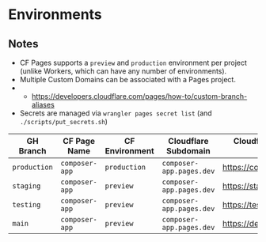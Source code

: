 # Environments

## Notes

- CF Pages supports a `preview` and `production` environment per project (unlike Workers, which can have any number of environments).
- Multiple Custom Domains can be associated with a Pages project.
- 
  - https://developers.cloudflare.com/pages/how-to/custom-branch-aliases
- Secrets are managed via `wrangler pages secret list` (and `./scripts/put_secrets.sh`)

| GH Branch    | CF Page Name   | CF Environment | Cloudflare Subdomain     | Cloudflare Alias (Custom Domain) | Netlify (Deprecated)              |
|--------------|----------------|----------------|--------------------------|----------------------------------|-----------------------------------|
| `production` | `composer-app` | `production`   | `composer-app.pages.dev` | https://composer.space           | https://composer.dxos.org         |
| `staging`    | `composer-app` | `preview`      | `composer-app.pages.dev` | https://staging.composer.space   | https://composer.staging.dxos.org |
| `testing`    | `composer-app` | `preview`      | `composer-app.pages.dev` | https://testing.composer.space   | N/A                               | 
| `main`       | `composer-app` | `preview`      | `composer-app.pages.dev` | https://dev.composer.space       | https://composer.dev.dxos.org     |

